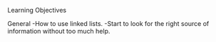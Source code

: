 Learning Objectives

General
-How to use linked lists.
-Start to look for the right source of information without too much help.
